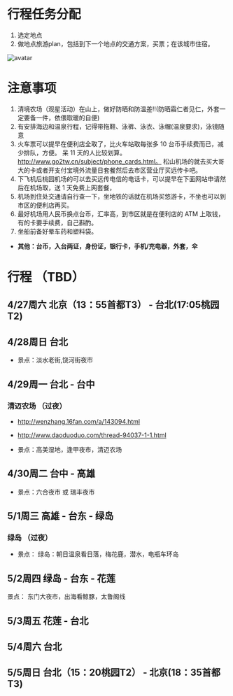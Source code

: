 # 行程任务分配
1.  选定地点
2.  做地点旅游plan，包括到下一个地点的交通方案，买票；在该城市住宿。

![avatar](https://timgsa.baidu.com/timg?image&quality=80&size=b9999_10000&sec=1554233545163&di=429f5a1af7a4eff03ee48b1f890ffd2a&imgtype=0&src=http%3A%2F%2F1813.img.pp.sohu.com.cn%2Fimages%2Fblog%2F2009%2F6%2F10%2F21%2F9%2F12276a9c007g214.jpg)



# 注意事项
1. 清境农场（观星活动）在山上，做好防晒和防温差!!(防晒霜仁者见仁，外套一定要备一件，依偎取暖的自便)
2. 有安排海边和温泉行程，记得带拖鞋、泳裤、泳衣、泳帽(温泉要求)，泳镜随意
3. 火车票可以提早在便利店全取了，比火车站取每张多 10 台币手续费而已，减少排队，方便。
呆 11 天的人比较划算。http://www.go2tw.cn/subject/phone_cards.html。
松山机场的就去买大哥大的卡或者开支付宝境外流量日套餐然后去市区营业厅买远传卡吧。
4. 下飞机后桃园机场的可以去买远传电信的电话卡，可以提早在下面网站申请然后在机场取，送 1 天免费上网套餐，
5. 机场到住处交通请自行查一下，坐地铁的话就在机场买悠游卡，不坐也可以到市区的便利店再买。
6. 最好机场用人民币换点台币，汇率高，到市区就是在便利店的 ATM 上取钱，有的卡要手续费，自己斟酌。
7. 坐船前备好晕车药和塑料袋。

* **其他：台币，入台两证，身份证，银行卡，手机/充电器，外套，伞**


# 行程 （TBD）

## 4/27周六 北京（13：55首都T3） - 台北(17:05桃园T2)
## 4/28周日 台北
* 景点：淡水老街,饶河街夜市

## 4/29周一 台北 - 台中
### 清迈农场 （过夜）
* http://wenzhang.16fan.com/a/143094.html 
* http://www.daoduoduo.com/thread-94037-1-1.html

* 景点：高美湿地，逢甲夜市，清迈农场

## 4/30周二 台中 - 高雄

* 景点：六合夜市 或 瑞丰夜市

## 5/1周三 高雄 - 台东 - 绿岛
### 绿岛 （过夜）
* 景点： 绿岛：朝日温泉看日落，梅花鹿，潜水，电瓶车环岛
## 5/2周四 绿岛 - 台东 - 花莲
景点： 东门大夜市，出海看鲸豚，太鲁阁线

## 5/3周五 花莲 - 台北

## 5/4周六 台北

## 5/5周日 台北（15：20桃园T2） - 北京(18：35首都T3)
